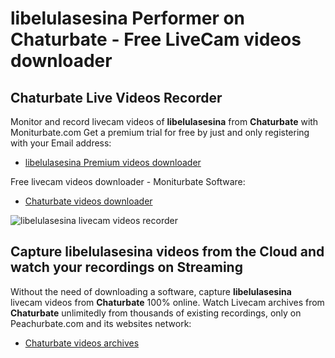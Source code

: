# libelulasesina Performer on Chaturbate - Free LiveCam videos downloader

## Chaturbate Live Videos Recorder

Monitor and record livecam videos of **libelulasesina** from **Chaturbate** with Moniturbate.com
Get a premium trial for free by just and only registering with your Email address:
* [libelulasesina Premium videos downloader](https://moniturbate.com/request-demo-licence-key.html)

Free livecam videos downloader - Moniturbate Software:
* [Chaturbate videos downloader](https://moniturbate.com/moniturbate-download-software.html)

![libelulasesina livecam videos recorder](https://peachurnet.com/templates/moniturbate-software.png)


## Capture libelulasesina videos from the Cloud and watch your recordings on Streaming

Without the need of downloading a software, capture **libelulasesina** livecam videos from **Chaturbate** 100% online.
Watch Livecam archives from **Chaturbate** unlimitedly from thousands of existing recordings, only on Peachurbate.com and its websites network:
* [Chaturbate videos archives](https://peachurnet.com/)